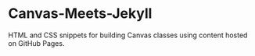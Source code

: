 # Canvas-Meets-Jekyll
HTML and CSS snippets for building Canvas classes using content hosted on GitHub Pages.
